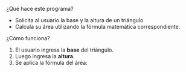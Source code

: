  ¿Qué hace este programa?
 - Solicita al usuario la base y la altura de un triángulo
 - Calcula su área utilizando la fórmula matemática correspondiente.

  ¿Cómo funciona?
1. El usuario ingresa la **base** del triángulo.
2. Luego ingresa la **altura**.
3. Se aplica la fórmula del área:

